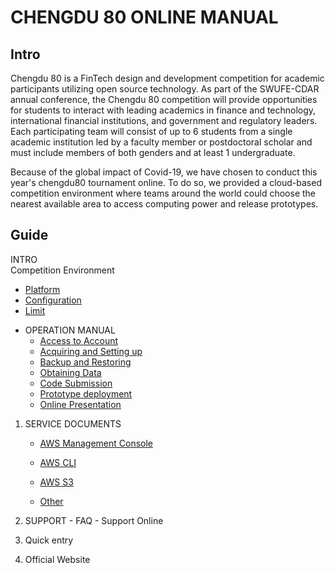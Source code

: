 # CHENGDU 80  ONLINE MANUAL

## Intro

Chengdu 80 is a FinTech design and development competition for academic participants utilizing open source technology. As part of the SWUFE-CDAR annual conference, the Chengdu 80 competition will provide opportunities for students to interact with leading academics in finance and technology, international financial institutions, and government and regulatory leaders. Each participating team will consist of up to 6 students from a single academic institution led by a faculty member or postdoctoral scholar and must include members of both genders and at least 1 undergraduate.

Because of the global impact of Covid-19, we have chosen to conduct this year's chengdu80 tournament online. To do so, we provided a cloud-based competition environment where teams around the world could choose the nearest available area to access computing power and release prototypes.

## Guide

INTRO  
 Competition Environment

* [Platform](intro/environment/platform.md)
* [Configuration](intro/environment/configuration.md)
* [Limit](intro/environment/limit.md)

  
- OPERATION MANUAL  
   + [Access to Account](operation-manual/sign-console.md)  
   + [Acquiring and Setting up](operation-manual/sign-ec2.md)  
   + [Backup and Restoring](operation-manual/develops-and-backup.md)  
   + [Obtaining Data](operation-manual/upload-download-data.md)  
   + [Code Submission](operation-manual/code-present.md)  
   + [Prototype deployment](operation-manual/code-release.md)  
   + [Online Presentation](operation-manual/competitive-platform.md)

1. SERVICE DOCUMENTS  
   - [AWS Management Console](service-documents/aws-management-console.md)  
   - [AWS CLI](service-documents/aws-cli.md)  
   - [AWS S3](service-documents/aws-s3.md)

   - [Other](service-documents/to-be-continued.md)

2. SUPPORT - FAQ - Support Online
3. Quick entry
4. Official Website

